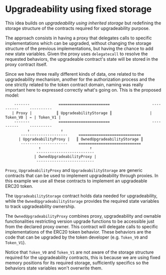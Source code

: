 # Upgradeability using fixed storage

This idea builds on _upgradeability using inherited storage_ but redefining the storage structure of the contracts
required for upgradeability purpose.  

The approach consists in having a proxy that delegates calls to specific implementations which can be upgraded, without
changing the storage structure of the previous implementations, but having the chance to add new state variables. Given
the proxy uses `delegatecall` to resolve the requested behaviors, the upgradeable contract's state will be stored in 
the proxy contract itself. 

Since we have three really different kinds of data, one related to the upgradeability mechanism, another for the 
authorization process and the one strictly related to the token contract domain, naming was really important here to 
expressed correctly what's going on. This is the proposed model:

        -------             =======================                   ----------     ----------
       | Proxy |           ║ UpgradeabilityStorage ║                 | Token_V0 | ← | Token_V1 |
        -------             =======================                   ----------     ----------
              ↑              ↑            
           ---------------------     ============================ 
          | UpgradeabilityProxy |   ║ OwnedUpgradeabilityStorage ║
           ---------------------     ============================
                   ↑                      ↑
                  -------------------------- 
                 | OwnedUpgradeabilityProxy |            
                  --------------------------        
                  
`Proxy`, `UpgradeabilityProxy` and `UpgradeabilityStorage` are generic contracts that can be used to implement
upgradeability through proxies. In this example we use all these contracts to implement an upgradeable ERC20 token. 

The `UpgradeabilityStorage` contract holds data needed for upgradeability, while the `OwnedUpgradeabilityStorage` 
provides the required state variables to track upgradeability ownership. 

The `OwnedUpgradeabilityProxy` combines proxy, upgradeability and ownable functionalities restricting version upgrade
functions to be accessible just from the declared proxy owner. This contract will delegate calls to specific 
implementations of the ERC20 token behavior. These behaviors are the code that can be upgraded by the token developer 
(e.g. `Token_V0` and `Token_V1`). 

Notice that `Token_V0` and `Token_V1` are not aware of the storage structure required for the upgradeability contracts, 
this is because we are using fixed memory positions for its required storage, sufficiently specifics so the behaviors 
state variables won't overwrite them.
